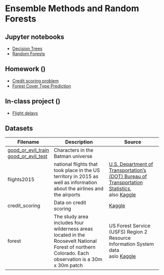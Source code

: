 # Ensemble Methods and Random Forests

## Jupyter notebooks

- [Decision Trees](https://nbviewer.jupyter.org/github/um-perez-alvaro/Data-Science-Practice/blob/master/Ensemble%20Methods/Decision%20Trees.ipynb)
- [Random Forests](https://nbviewer.jupyter.org/github/um-perez-alvaro/Data-Science-Practice/blob/master/Ensemble%20Methods/Random%20Forests.ipynb)

## Homework ()
- [Credit scoring problem](https://nbviewer.jupyter.org/github/um-perez-alvaro/Data-Science-Practice/blob/master/Ensemble%20Methods/Homework/Credit%20Scoring%20problem.ipynb)
- [Forest Cover Type Prediction]()

## In-class project () 
- [Flight delays]()

## Datasets

Filename | Description |  Source
--- | --- |  --- 
[good_or_evil_train](https://raw.githubusercontent.com/um-perez-alvaro/Data-Science-Practice/master/Data/good_or_evil_train) <br> [good_or_evil_test](https://raw.githubusercontent.com/um-perez-alvaro/Data-Science-Practice/master/Data/good_or_evil_test) | Characters in the Batman universe | 
flights2015 | national flights that took place in the US territory in 2015 as well as information about the airlines and the airports |  [U.S. Department of Transportation’s (DOT) Bureau of Transportation Statistics](https://www.bts.gov/), <br> also [Kaggle](https://www.kaggle.com/c/flight-delays-spring-2018)
credit_scoring | Data on credit scoring |   [Kaggle](https://www.kaggle.com/kashnitsky/a5-demo-logit-and-rf-for-credit-scoring)
forest | The study area includes four wilderness areas located in the Roosevelt National Forest of northern Colorado. Each observation is a 30m x 30m patch | US Forest Service (USFS) Region 2 Resource Information System data <br> aslo [Kaggle](https://www.kaggle.com/c/forest-cover-type-prediction/data)

